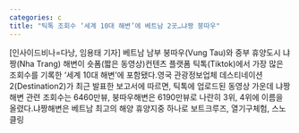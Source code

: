 ```yaml
---
categories: c
title: "틱톡 조회수 ‘세계 10대 해변’에 베트남 2곳…냐짱 붕따우"
---
```

[인사이드비나=다낭, 임용태 기자] 베트남 남부 붕따우(Vung Tau)와 중부 휴양도시 냐짱(Nha Trang) 해변이 숏폼(짧은 동영상)컨텐츠 플랫폼 틱톡(Tiktok)에서 가장 많은 조회수를 기록한 ‘세계 10대 해변’에 포함됐다.영국 관광정보업체 데스티네이션2(Destination2)가 최근 발표한 보고서에 따르면, 틱톡에 업로드된 동영상 가운데 냐짱해변 관련 조회수는 6460만뷰, 붕따우해변은 6190만뷰로 나란히 3위, 4위에 이름을 올렸다.냐짱해변은 베트남 최고의 해양 휴양지중 하나로 보트크루즈, 열기구체험, 스노클링